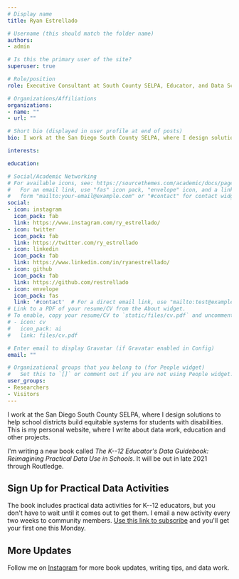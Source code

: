 ```yaml
---
# Display name
title: Ryan Estrellado

# Username (this should match the folder name)
authors:
- admin

# Is this the primary user of the site?
superuser: true

# Role/position
role: Executive Consultant at South County SELPA, Educator, and Data Scientist

# Organizations/Affiliations
organizations: 
- name: ""
- url: ""

# Short bio (displayed in user profile at end of posts)
bio: I work at the San Diego South County SELPA, where I design solutions to help SELPAs build equitable systems for students with disabilities. 

interests:

education:

# Social/Academic Networking
# For available icons, see: https://sourcethemes.com/academic/docs/page-builder/#icons
#   For an email link, use "fas" icon pack, "envelope" icon, and a link in the
#   form "mailto:your-email@example.com" or "#contact" for contact widget.
social:
- icon: instagram
  icon_pack: fab
  link: https://www.instagram.com/ry_estrellado/
- icon: twitter
  icon_pack: fab
  link: https://twitter.com/ry_estrellado
- icon: linkedin
  icon_pack: fab
  link: https://www.linkedin.com/in/ryanestrellado/
- icon: github
  icon_pack: fab
  link: https://github.com/restrellado
- icon: envelope
  icon_pack: fas
  link: '#contact'  # For a direct email link, use "mailto:test@example.org".
# Link to a PDF of your resume/CV from the About widget.
# To enable, copy your resume/CV to `static/files/cv.pdf` and uncomment the lines below.
# - icon: cv
#   icon_pack: ai
#   link: files/cv.pdf

# Enter email to display Gravatar (if Gravatar enabled in Config)
email: ""

# Organizational groups that you belong to (for People widget)
#   Set this to `[]` or comment out if you are not using People widget.
user_groups:
- Researchers
- Visitors
---
```


I work at the San Diego South County SELPA, where I design solutions to help school districts build equitable systems for students with disabilities. This is my personal website, where I write about data work, education and other projects. 

I'm writing a new book called *The K--12 Educator's Data Guidebook: Reimagining Practical Data Use in Schools*. It will be out in late 2021 through Routledge.  

## **Sign Up for Practical Data Activities**

The book includes practical data activities for K--12 educators, but you don't have to wait until it comes out to get them. I email a new activity every two weeks to community members. [Use this link to subscribe](https://mailchi.mp/25cd9ce3ce44/k12-educators-data-activities) and you'll get your first one this Monday. 

## **More Updates**

Follow me on [Instagram](https://www.instagram.com/accounts/edit/) for more book updates, writing tips, and data work. 